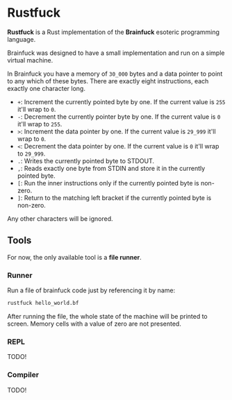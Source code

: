 # Rustfuck

**Rustfuck** is a Rust implementation of the **Brainfuck** esoteric programming
language.

Brainfuck was designed to have a small implementation and run on a simple
virtual machine.

In Brainfuck you have a memory of `30_000` bytes and a data pointer to point to
any which of these bytes. There are exactly eight instructions, each exactly one
character long.

- `+`: Increment the currently pointed byte by one. If the current value is
  `255` it'll wrap to `0`.
- `-`: Decrement the currently pointer byte by one. If the current value is `0`
  it'll wrap to `255`.
- `>`: Increment the data pointer by one. If the current value is `29_999` it'll
  wrap to `0`.
- `<`: Decrement the data pointer by one. If the current value is `0` it'll wrap
  to `29_999`.
- `.`: Writes the currently pointed byte to STDOUT.
- `,`: Reads exactly one byte from STDIN and store it in the currently pointed
  byte.
- `[`: Run the inner instructions only if the currently pointed byte is
  non-zero.
- `]`: Return to the matching left bracket if the currently pointed byte is
  non-zero.

Any other characters will be ignored.

## Tools

For now, the only available tool is a **file runner**.


### Runner

Run a file of brainfuck code just by referencing it by name:

```sh
rustfuck hello_world.bf
```

After running the file, the whole state of the machine will be printed to
screen. Memory cells with a value of zero are not presented.


### REPL

TODO!


### Compiler

TODO!
